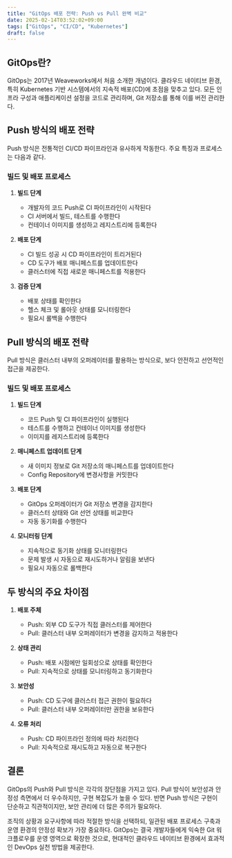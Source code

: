 ```yaml
---
title: "GitOps 배포 전략: Push vs Pull 완벽 비교"
date: 2025-02-14T03:52:02+09:00
tags: ["GitOps", "CI/CD", "Kubernetes"]
draft: false
---
```


## GitOps란?

GitOps는 2017년 Weaveworks에서 처음 소개한 개념이다. 클라우드 네이티브 환경, 특히 Kubernetes 기반 시스템에서의 지속적 배포(CD)에 초점을 맞추고 있다. 모든 인프라 구성과 애플리케이션 설정을 코드로 관리하며, Git 저장소를 통해 이를 버전 관리한다.

## Push 방식의 배포 전략

Push 방식은 전통적인 CI/CD 파이프라인과 유사하게 작동한다. 주요 특징과 프로세스는 다음과 같다.

### 빌드 및 배포 프로세스

1. **빌드 단계**

    - 개발자의 코드 Push로 CI 파이프라인이 시작된다
    - CI 서버에서 빌드, 테스트를 수행한다
    - 컨테이너 이미지를 생성하고 레지스트리에 등록한다

2. **배포 단계**

    - CI 빌드 성공 시 CD 파이프라인이 트리거된다
    - CD 도구가 배포 매니페스트를 업데이트한다
    - 클러스터에 직접 새로운 매니페스트를 적용한다

3. **검증 단계**
    - 배포 상태를 확인한다
    - 헬스 체크 및 롤아웃 상태를 모니터링한다
    - 필요시 롤백을 수행한다

## Pull 방식의 배포 전략

Pull 방식은 클러스터 내부의 오퍼레이터를 활용하는 방식으로, 보다 안전하고 선언적인 접근을 제공한다.

### 빌드 및 배포 프로세스

1. **빌드 단계**

    - 코드 Push 및 CI 파이프라인이 실행된다
    - 테스트를 수행하고 컨테이너 이미지를 생성한다
    - 이미지를 레지스트리에 등록한다

2. **매니페스트 업데이트 단계**

    - 새 이미지 정보로 Git 저장소의 매니페스트를 업데이트한다
    - Config Repository에 변경사항을 커밋한다

3. **배포 단계**

    - GitOps 오퍼레이터가 Git 저장소 변경을 감지한다
    - 클러스터 상태와 Git 선언 상태를 비교한다
    - 자동 동기화를 수행한다

4. **모니터링 단계**
    - 지속적으로 동기화 상태를 모니터링한다
    - 문제 발생 시 자동으로 재시도하거나 알림을 보낸다
    - 필요시 자동으로 롤백한다

## 두 방식의 주요 차이점

1. **배포 주체**

    - Push: 외부 CD 도구가 직접 클러스터를 제어한다
    - Pull: 클러스터 내부 오퍼레이터가 변경을 감지하고 적용한다

2. **상태 관리**

    - Push: 배포 시점에만 일회성으로 상태를 확인한다
    - Pull: 지속적으로 상태를 모니터링하고 동기화한다

3. **보안성**

    - Push: CD 도구에 클러스터 접근 권한이 필요하다
    - Pull: 클러스터 내부 오퍼레이터만 권한을 보유한다

4. **오류 처리**
    - Push: CD 파이프라인 정의에 따라 처리한다
    - Pull: 지속적으로 재시도하고 자동으로 복구한다

## 결론

GitOps의 Push와 Pull 방식은 각각의 장단점을 가지고 있다. Pull 방식이 보안성과 안정성 측면에서 더 우수하지만, 구현 복잡도가 높을 수 있다. 반면 Push 방식은 구현이 단순하고 직관적이지만, 보안 관리에 더 많은 주의가 필요하다.

조직의 상황과 요구사항에 따라 적절한 방식을 선택하되, 일관된 배포 프로세스 구축과 운영 환경의 안정성 확보가 가장 중요하다. GitOps는 결국 개발자들에게 익숙한 Git 워크플로우를 운영 영역으로 확장한 것으로, 현대적인 클라우드 네이티브 환경에서 효과적인 DevOps 실천 방법을 제공한다.
